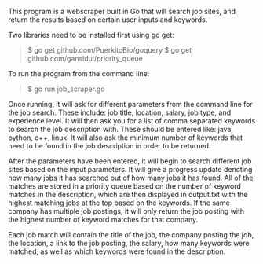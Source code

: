 This program is a webscraper built in Go that will search job sites, and return the results based on certain user inputs and keywords.

Two libraries need to be installed first using go get:

> $ go get github.com/PuerkitoBio/goquery
> $ go get github.com/gansidui/priority_queue

To run the program from the command line:

> $ go run job_scraper.go

Once running, it will ask for different parameters from the command line for the job search. These include: job title, location, salary, job type, and experience level. It will then ask you for a list of comma separated keywords to search the job description with. These should be entered like: java, python, c++, linux. It will also ask the minimum number of keywords that need to be found in the job description in order to be returned.

After the parameters have been entered, it will begin to search different job sites based on the input parameters. It will give a progress update denoting how many jobs it has searched out of how many jobs it has found. All of the matches are stored in a priority queue based on the number of keyword matches in the description, which are then displayed in output.txt with the highest matching jobs at the top based on the keywords. If the same company has multiple job postings, it will only return the job posting with the highest number of keyword matches for that company.

Each job match will contain the title of the job, the company posting the job, the location, a link to the job posting, the salary, how many keywords were matched, as well as which keywords were found in the description.
